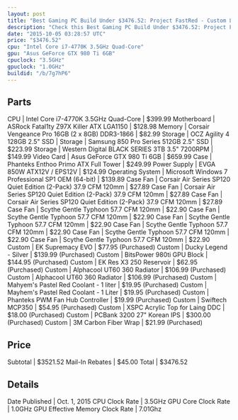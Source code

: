 ```yaml
---
layout: post
title: "Best Gaming PC Build Under $3476.52: Project FastRed - Custom Liquid Cooled Enthoo Primo Build"
description: "Check this Best Gaming PC Build Under $3476.52: Project FastRed - Custom Liquid Cooled Enthoo Primo Build. CPU: Intel Core i7-4770K 3.5GHz Quad-Core, Motherboard: ASRock F"
date: "2015-10-05 03:28:57 UTC"
price: "$3476.52"
cpu: "Intel Core i7-4770K 3.5GHz Quad-Core"
gpu: "Asus GeForce GTX 980 Ti 6GB"
cpuclock: "3.5GHz"
gpuclock: "1.0GHz"
buildid: "/b/7g7hP6"
---
```


## Parts

CPU | Intel Core i7-4770K 3.5GHz Quad-Core | $399.99
Motherboard | ASRock Fatal1ty Z97X Killer ATX LGA1150 | $128.98
Memory | Corsair Vengeance Pro 16GB (2 x 8GB) DDR3-1866 | $82.99
Storage | OCZ Agility 4 128GB 2.5" SSD | 
Storage | Samsung 850 Pro Series 512GB 2.5" SSD | $223.99
Storage | Western Digital BLACK SERIES 3TB 3.5" 7200RPM | $149.99
Video Card | Asus GeForce GTX 980 Ti 6GB | $659.99
Case | Phanteks Enthoo Primo ATX Full Tower | $249.99
Power Supply | EVGA 850W ATX12V / EPS12V | $124.99
Operating System | Microsoft Windows 7 Professional SP1 OEM (64-bit) | $139.89
Case Fan | Corsair Air Series SP120 Quiet Edition (2-Pack) 37.9 CFM 120mm | $27.89
Case Fan | Corsair Air Series SP120 Quiet Edition (2-Pack) 37.9 CFM 120mm | $27.89
Case Fan | Corsair Air Series SP120 Quiet Edition (2-Pack) 37.9 CFM 120mm | $27.89
Case Fan | Scythe Gentle Typhoon 57.7 CFM 120mm | $22.90
Case Fan | Scythe Gentle Typhoon 57.7 CFM 120mm | $22.90
Case Fan | Scythe Gentle Typhoon 57.7 CFM 120mm | $22.90
Case Fan | Scythe Gentle Typhoon 57.7 CFM 120mm | $22.90
Case Fan | Scythe Gentle Typhoon 57.7 CFM 120mm | $22.90
Case Fan | Scythe Gentle Typhoon 57.7 CFM 120mm | $22.90
Custom | EK Supremacy EVO | $77.95 (Purchased)
Custom | Ducky Legend - Silver | $139.99 (Purchased)
Custom | BitsPower 980ti GPU Block | $144.95 (Purchased)
Custom | EK Res X3 250 Reservoir | $62.95 (Purchased)
Custom | Alphacool UT60 360 Radiator | $106.99 (Purchased)
Custom | Alphacool UT60 360 Radiator | $106.99 (Purchased)
Custom | Mahyem's Pastel Red Coolant - 1 liter | $19.95 (Purchased)
Custom | Mayhem's Pastel Red Coolant - 1 Liter | $19.95 (Purchased)
Custom | Phanteks PWM Fan Hub Controller | $19.99 (Purchased)
Custom | Swiftech MCP350 | $54.95 (Purchased)
Custom | XSPC Acrylic Top for Laing DDC | $18.00 (Purchased)
Custom | PCBank 3200 27" Korean IPS | $300.00 (Purchased)
Custom | 3M Carbon Fiber Wrap | $21.99 (Purchased)

## Price

Subtotal | $3521.52
Mail-In Rebates | $45.00
Total | $3476.52

## Details

Date Published | Oct. 1, 2015
CPU Clock Rate | 3.5GHz
GPU Core Clock Rate | 1.0GHz
GPU Effective Memory Clock Rate | 7.01Ghz